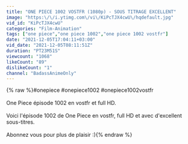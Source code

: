 ```yaml
---
title: "ONE PIECE 1002 VOSTFR (1080p) - SOUS TITRAGE EXCELLENT"
image: "https:\/\/i.ytimg.com\/vi\/KiPcTJX4cwU\/hqdefault.jpg"
vid_id: "KiPcTJX4cwU"
categories: "Film-Animation"
tags: ["one piece","one piece 1002","one piece 1002 vostfr"]
date: "2021-12-05T17:04:11+03:00"
vid_date: "2021-12-05T08:11:51Z"
duration: "PT23M51S"
viewcount: "1068"
likeCount: "89"
dislikeCount: "1"
channel: "BadassAnimeOnly"
---
```

{% raw %}#onepiece #onepiece1002 #onepiece1002vostfr <br /><br />One Piece  épisode 1002 en vostfr et full HD.<br /><br />Voici l'épisode 1002 de One Piece en vostfr, full HD et avec d'excellent sous-titres.<br /><br />Abonnez vous pour plus de plaisir :){% endraw %}
